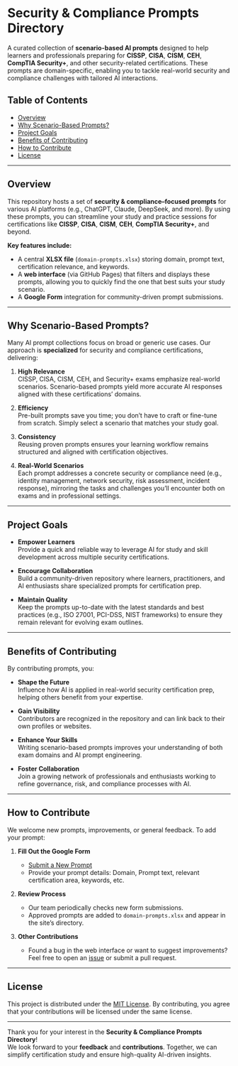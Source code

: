 # Security & Compliance Prompts Directory

A curated collection of **scenario-based AI prompts** designed to help learners and professionals preparing for **CISSP**, **CISA**, **CISM**, **CEH**, **CompTIA Security+**, and other security-related certifications. These prompts are domain-specific, enabling you to tackle real-world security and compliance challenges with tailored AI interactions.

## Table of Contents
- [Overview](#overview)
- [Why Scenario-Based Prompts?](#why-scenario-based-prompts)
- [Project Goals](#project-goals)
- [Benefits of Contributing](#benefits-of-contributing)
- [How to Contribute](#how-to-contribute)
- [License](#license)

---

## Overview
This repository hosts a set of **security & compliance–focused prompts** for various AI platforms (e.g., ChatGPT, Claude, DeepSeek, and more). By using these prompts, you can streamline your study and practice sessions for certifications like **CISSP**, **CISA**, **CISM**, **CEH**, **CompTIA Security+**, and beyond.

**Key features include:**
- A central **XLSX file** (`domain-prompts.xlsx`) storing domain, prompt text, certification relevance, and keywords.  
- A **web interface** (via GitHub Pages) that filters and displays these prompts, allowing you to quickly find the one that best suits your study scenario.  
- A **Google Form** integration for community-driven prompt submissions.

---

## Why Scenario-Based Prompts?
Many AI prompt collections focus on broad or generic use cases. Our approach is **specialized** for security and compliance certifications, delivering:

1. **High Relevance**  
   CISSP, CISA, CISM, CEH, and Security+ exams emphasize real-world scenarios. Scenario-based prompts yield more accurate AI responses aligned with these certifications’ domains.

2. **Efficiency**  
   Pre-built prompts save you time; you don’t have to craft or fine-tune from scratch. Simply select a scenario that matches your study goal.

3. **Consistency**  
   Reusing proven prompts ensures your learning workflow remains structured and aligned with certification objectives.

4. **Real-World Scenarios**  
   Each prompt addresses a concrete security or compliance need (e.g., identity management, network security, risk assessment, incident response), mirroring the tasks and challenges you’ll encounter both on exams and in professional settings.

---

## Project Goals
- **Empower Learners**  
  Provide a quick and reliable way to leverage AI for study and skill development across multiple security certifications.

- **Encourage Collaboration**  
  Build a community-driven repository where learners, practitioners, and AI enthusiasts share specialized prompts for certification prep.

- **Maintain Quality**  
  Keep the prompts up-to-date with the latest standards and best practices (e.g., ISO 27001, PCI-DSS, NIST frameworks) to ensure they remain relevant for evolving exam outlines.

---

## Benefits of Contributing
By contributing prompts, you:

- **Shape the Future**  
  Influence how AI is applied in real-world security certification prep, helping others benefit from your expertise.

- **Gain Visibility**  
  Contributors are recognized in the repository and can link back to their own profiles or websites.

- **Enhance Your Skills**  
  Writing scenario-based prompts improves your understanding of both exam domains and AI prompt engineering.

- **Foster Collaboration**  
  Join a growing network of professionals and enthusiasts working to refine governance, risk, and compliance processes with AI.

---

## How to Contribute
We welcome new prompts, improvements, or general feedback. To add your prompt:

1. **Fill Out the Google Form**  
   - [Submit a New Prompt](https://forms.gle/ZQEiy8JLecKpVfEq9)  
   - Provide your prompt details: Domain, Prompt text, relevant certification area, keywords, etc.

2. **Review Process**  
   - Our team periodically checks new form submissions.  
   - Approved prompts are added to `domain-prompts.xlsx` and appear in the site’s directory.

3. **Other Contributions**  
   - Found a bug in the web interface or want to suggest improvements? Feel free to open an [issue](https://github.com/YourUserName/YourRepoName/issues) or submit a pull request.

---

## License
This project is distributed under the [MIT License](LICENSE). By contributing, you agree that your contributions will be licensed under the same license.

---

Thank you for your interest in the **Security & Compliance Prompts Directory**!  
We look forward to your **feedback** and **contributions**. Together, we can simplify certification study and ensure high-quality AI-driven insights.
